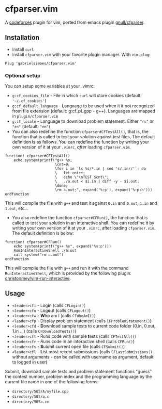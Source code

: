 # cfparser.vim
A [codeforces](http://codeforces.com) plugin for vim, ported from emacs plugin [gnull/cfparser](https://github.com/gnull/cfparser).

## Installation
- Install `curl`
- Install `cfparser.vim` with your favorite plugin manager. With `vim-plug`:

```
Plug 'gabrielsimoes/cfparser.vim'
```

### Optional setup
You can setup some variables at your .vimrc:
- `g:cf_cookies_file` - File in which `curl` will store cookies (default: `'~/.cf_cookies'`)
- `g:cf_default_language` - Language to be used when it it not recognized from file extension (default: g:cf_pl_gpp - g++). Languages are mapped in `plugin/cfparser.vim`
- `g:cf_locale` - Language to download problem statement. Either `"ru"` or `"en"` (default: `"en"`)
- You can also redefine the function `cfparser#CFTestAll()`, that is, the function that is called to test your solution against test files. The default definition is as follows. You can redefine the function by writing your own version of it at your `.vimrc`, *after* loading `cfparser.vim`.

```
function! cfparser#CFTestAll()
    echo system(printf("g++ %s;
                       \cnt=0;
                       \for i in `ls %s/*.in | sed 's/.in//'`; do
                       \   let cnt++;
                       \   echo \"\nTEST $cnt\";
                       \   ./a.out < $i.in | diff -y - $i.out;
                       \done;
                       \rm a.out;", expand('%:p'), expand('%:p:h')))
endfunction
```

This will compile the file with `g++` and test it against `0.in` and `0.out`, `1.in` and `1.out`, etc...

- You also redefine the function `cfparser#CFRun()`, the function that is called to test your solution in an interactive shell. You can redefine it by writing your own version of it at your `.vimrc`, after loading `cfparser.vim`. The default definition is below:

```
function! cfparser#CFRun()
    echo system(printf("g++ %s", expand('%s:p')))
    RunInInteractiveShell ./a.out
    call system("rm a.out")
endfunction
```

This will compile the file with `g++` and run it with the command `RunInteractiveShell`, which is provided by the following plugin: [christoomey/vim-run-interactive](https://github.com/christoomey/vim-run-interactive).

## Usage
- `<leader>cfi` - Log**i**n (calls `CFLogin()`)
- `<leader>cfo` - Log**o**ut (calls `CFLogout()`)
- `<leader>cfw` - **W**ho am I (calls `CFWhoAmI()`)
- `<leader>cfp` - Display **p**roblem statement (calls `CFProblemStatement()`)
- `<leader>cfd` - **D**ownload sample tests to current code folder (0.in, 0.out, 1.in ...) (calls `CFDownloadTests()`)
- `<leader>cft` - Runs code with sample **t**ests (calls `CFTestAll()`)
- `<leader>cfr` - *R*uns code in an interactive shell (calls `CFRun()`)
- `<leader>cfs` - **S**ubmit current open file (calls `CFSubmit()`)
- `<leader>cfl` - **L**ist most recent submissions (calls `CFLastSubmissions()` without arguments - can be called with username as argument, default to logged in user)

Submit, download sample tests and problem statement functions "guess" the contest number, problem index and the programming language by the current file name in one of the following forms:
- `directory/505/A/myfile.cpp`
- `directory/505/a.c`
- `directory/505a.cc`

